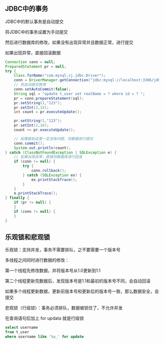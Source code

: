 ## JDBC中的事务

JDBC中的默认事务是自动提交

将JDBC中的事务设置为手动提交

然后进行数据库的修改，如果没有出现异常并且数据正常，进行提交

如果出现异常，直接回滚数据

```java
Connection conn = null;
PreparedStatement pr = null;
try {
    Class.forName("com.mysql.cj.jdbc.Driver");
    conn = DriverManager.getConnection("jdbc:mysql://localhost:3306/jdbc_test", "root", "123456");
    // 将自动提交禁用
    conn.setAutoCommit(false);
    String sql = "update t_user set realName = ? where id = ? ";
    pr = conn.prepareStatement(sql);
    pr.setString(1,"123");
    pr.setInt(2,15);
    int count = pr.executeUpdate();

    pr.setString(1,"123");
    pr.setInt(2,16);
    count += pr.executeUpdate();

    // 如果能到这里一定没有问题，将数据进行提交
    conn.commit();
    System.out.println(count);
} catch (ClassNotFoundException | SQLException e) {
    // 如果出现异常，直接将数据库进行回滚
    if (conn != null) {
        try {
            conn.rollback();
        } catch (SQLException ex) {
            ex.printStackTrace();
        }
    }
    e.printStackTrace();
} finally {
    if (pr != null) {
    }
    if (conn != null) {
    }
}
```

## 乐观锁和悲观锁

乐观锁：支持并发，事务不需要排队，之不要需要一个版本号

多线程之间同时进行数据的修改：

第一个线程先修改数据，并将版本号从1.0更新到1.1

第二个线程更新完数据后，发现版本号是1.1和最初的版本号不同，会自动回滚

如果多个线程更新数据，更新前版本号和更新后的版本号一致，那么数据安全，会提交

悲观锁（行级锁）：事务必须排队，数据被锁住了，不允许并发

在查询语句后加上 for updata 就是行级锁

```sql
select username
from t_user
where username like '%a_' for update
```
